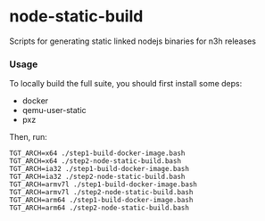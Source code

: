 # node-static-build

Scripts for generating static linked nodejs binaries for n3h releases

### Usage

To locally build the full suite, you should first install some deps:

- docker
- qemu-user-static
- pxz

Then, run:

```
TGT_ARCH=x64 ./step1-build-docker-image.bash
TGT_ARCH=x64 ./step2-node-static-build.bash
TGT_ARCH=ia32 ./step1-build-docker-image.bash
TGT_ARCH=ia32 ./step2-node-static-build.bash
TGT_ARCH=armv7l ./step1-build-docker-image.bash
TGT_ARCH=armv7l ./step2-node-static-build.bash
TGT_ARCH=arm64 ./step1-build-docker-image.bash
TGT_ARCH=arm64 ./step2-node-static-build.bash
```
